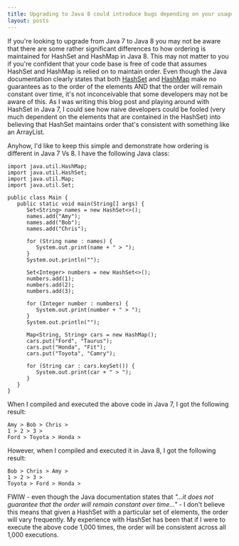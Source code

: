 ```yaml
---
title: Upgrading to Java 8 could introduce bugs depending on your usage of HashSet
layout: posts
---
```


If you're looking to upgrade from Java 7 to Java 8 you may not be aware that there are some rather significant differences to how ordering is maintained for HashSet and HashMap in Java 8.  This may not matter to you if you're confident that your code base is free of code that assumes HashSet and HashMap is relied on to maintain order.  Even though the Java documentation clearly states that both [HashSet](https://docs.oracle.com/javase/8/docs/api/java/util/HashSet.html) and [HashMap](https://docs.oracle.com/javase/8/docs/api/java/util/HashMap.html) make no guarantees as to the order of the elements AND that the order will remain constant over time, it's not inconceivable that some developers may not be aware of this.  As I was writing this blog post and playing around with HashSet in Java 7, I could see how naive developers could be fooled (very much dependent on the elements that are contained in the HashSet) into believing that HashSet maintains order that's consistent with something like an ArrayList.

Anyhow, I'd like to keep this simple and demonstrate how ordering is different in Java 7 Vs 8.  I have the following Java class:

    import java.util.HashMap;
    import java.util.HashSet;
    import java.util.Map;
    import java.util.Set;

    public class Main {
       public static void main(String[] args) {
          Set<String> names = new HashSet<>();
          names.add("Amy");
          names.add("Bob");
          names.add("Chris");

          for (String name : names) {
             System.out.print(name + " > ");
          }
          System.out.println("");

          Set<Integer> numbers = new HashSet<>();
          numbers.add(1);
          numbers.add(2);
          numbers.add(3);

          for (Integer number : numbers) {
             System.out.print(number + " > ");
          }
          System.out.println("");

          Map<String, String> cars = new HashMap();
          cars.put("Ford", "Taurus");
          cars.put("Honda", "Fit");
          cars.put("Toyota", "Camry");

          for (String car : cars.keySet()) {
             System.out.print(car + " > ");
          }
       }
    }

When I compiled and executed the above code in Java 7, I got the following result:

    Amy > Bob > Chris >
    1 > 2 > 3 >
    Ford > Toyota > Honda >

However, when I compiled and executed it in Java 8, I got the following result:

    Bob > Chris > Amy >
    1 > 2 > 3 >
    Toyota > Ford > Honda >

FWIW - even though the Java documentation states that *"...it does not guarantee that the order will remain constant over time..."* - I don't believe this means that given a HashSet with a particular set of elements, the order will vary frequently.  My experience with HashSet has been that if I were to execute the above code 1,000 times, the order will be consistent across all 1,000 executions.
